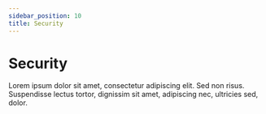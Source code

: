 ```yaml
---
sidebar_position: 10
title: Security
---
```


# Security

Lorem ipsum dolor sit amet, consectetur adipiscing elit. Sed non risus. Suspendisse lectus tortor, dignissim sit amet, adipiscing nec, ultricies sed, dolor.